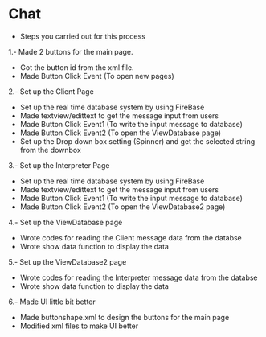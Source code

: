 # Chat
- Steps you carried out for this process

1.- Made 2 buttons for the main page.
  - Got the button id from the xml file.
  - Made Button Click Event (To open new pages)

2.- Set up the Client Page
  - Set up the real time database system by using FireBase
  - Made textview/edittext to get the message input from users
  - Made Button Click Event1 (To write the input message to database)
  - Made Button Click Event2 (To open the ViewDatabase page)
  - Set up the Drop down box setting (Spinner) and get the selected string from the downbox

3.- Set up the Interpreter Page
  - Set up the real time database system by using FireBase
  - Made textview/edittext to get the message input from users
  - Made Button Click Event1 (To write the input message to database)
  - Made Button Click Event2 (To open the ViewDatabase2 page)

4.- Set up the ViewDatabase page
  - Wrote codes for reading the Client message data from the databse
  - Wrote show data function to display the data

5.- Set up the ViewDatabase2 page
  - Wrote codes for reading the Interpreter message data from the databse
  - Wrote show data function to display the data

6.- Made UI little bit better
  - Made buttonshape.xml to design the buttons for the main page
  - Modified xml files to make UI better
